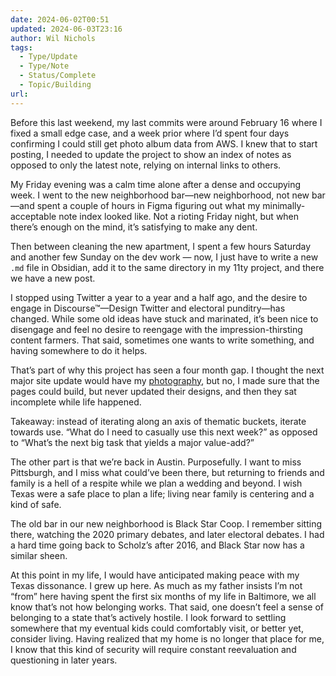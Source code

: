 ```yaml
---
date: 2024-06-02T00:51
updated: 2024-06-03T23:16
author: Wil Nichols
tags:
  - Type/Update
  - Type/Note
  - Status/Complete
  - Topic/Building
url: 
---
```


Before this last weekend, my last commits were around February 16 where I fixed a small edge case, and a week prior where I’d spent four days confirming I could still get photo album data from AWS. I knew that to start posting, I needed to update the project to show an index of notes as opposed to only the latest note, relying on internal links to others.

My Friday evening was a calm time alone after a dense and occupying week. I went to the new neighborhood bar—new neighborhood, not new bar—and spent a couple of hours in Figma figuring out what my minimally-acceptable note index looked like. Not a rioting Friday night, but when there’s enough on the mind, it’s satisfying to make any dent.

Then between cleaning the new apartment, I spent a few hours Saturday and another few Sunday on the dev work — now, I just have to write a new `.md` file in Obsidian, add it to the same directory in my 11ty project, and there we have a new post. 

I stopped using Twitter a year to a year and a half ago, and the desire to engage in Discourse™—Design Twitter and electoral punditry—has changed. While some old ideas have stuck and marinated, it’s been nice to disengage and feel no desire to reengage with the impression-thirsting content farmers. That said, sometimes one wants to write something, and having somewhere to do it helps.

That’s part of why this project has seen a four month gap. I thought the next major site update would have my [photography](https://photography.wilnichols.com), but no, I made sure that the pages could build, but never updated their designs, and then they sat incomplete while life happened.

Takeaway: instead of iterating along an axis of thematic buckets, iterate towards use. “What do I need to casually use this next week?” as opposed to “What’s the next big task that yields a major value-add?”

The other part is that we’re back in Austin. Purposefully. I want to miss Pittsburgh, and I miss what could’ve been there, but returning to friends and family is a hell of a respite while we plan a wedding and beyond. I wish Texas were a safe place to plan a life; living near family is centering and a kind of safe.

The old bar in our new neighborhood is Black Star Coop. I remember sitting there, watching the 2020 primary debates, and later electoral debates. I had a hard time going back to Scholz’s after 2016, and Black Star now has a similar sheen. 

At this point in my life, I would have anticipated making peace with my Texas dissonance. I grew up here. As much as my father insists I’m not “from” here having spent the first six months of my life in Baltimore, we all know that’s not how belonging works. That said, one doesn’t feel a sense of belonging to a state that’s actively hostile. I look forward to settling somewhere that my eventual kids could comfortably visit, or better yet, consider living. Having realized that my home is no longer that place for me, I know that this kind of security will require constant reevaluation and questioning in later years.
